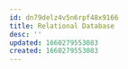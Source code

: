 ```yaml
---
id: dn79delz4v5n6rpf48x9166
title: Relational Database
desc: ''
updated: 1660279553083
created: 1660279553083
---
```

